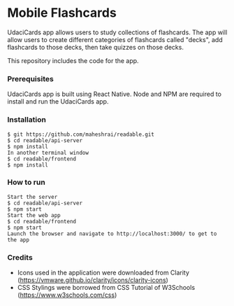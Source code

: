 # Mobile Flashcards

UdaciCards app allows users to study collections of flashcards. The app will allow users to create different categories of flashcards called "decks", add flashcards to those decks, then take quizzes on those decks.

This repository includes the code for the app.

### Prerequisites

UdaciCards app is built using React Native. Node and NPM are required to install and run the UdaciCards app.

### Installation

```
$ git https://github.com/maheshrai/readable.git
$ cd readable/api-server
$ npm install
In another terminal window
$ cd readable/frontend
$ npm install
```

### How to run

```
Start the server
$ cd readable/api-server
$ npm start
Start the web app
$ cd readable/frontend
$ npm start
Launch the browser and navigate to http://localhost:3000/ to get to the app
```

### Credits

- Icons used in the application were downloaded from Clarity (https://vmware.github.io/clarity/icons/clarity-icons)
- CSS Stylings were borrowed from CSS Tutorial of W3Schools (https://www.w3schools.com/css)


